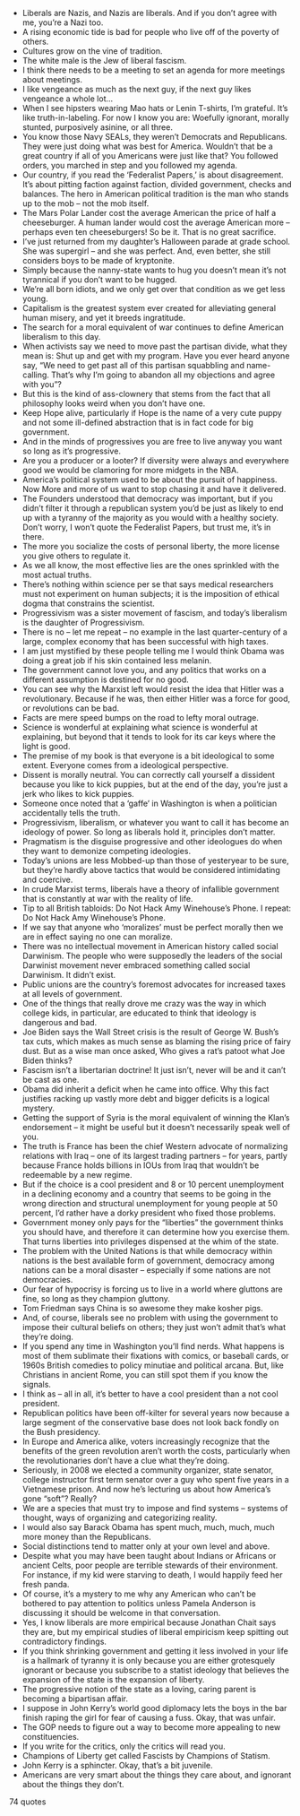  - Liberals are Nazis, and Nazis are liberals. And if you don’t agree with me, you’re a Nazi too.
 - A rising economic tide is bad for people who live off of the poverty of others.
 - Cultures grow on the vine of tradition.
 - The white male is the Jew of liberal fascism.
 - I think there needs to be a meeting to set an agenda for more meetings about meetings.
 - I like vengeance as much as the next guy, if the next guy likes vengeance a whole lot...
 - When I see hipsters wearing Mao hats or Lenin T-shirts, I’m grateful. It’s like truth-in-labeling. For now I know you are: Woefully ignorant, morally stunted, purposively asinine, or all three.
 - You know those Navy SEALs, they weren’t Democrats and Republicans. They were just doing what was best for America. Wouldn’t that be a great country if all of you Americans were just like that? You followed orders, you marched in step and you followed my agenda.
 - Our country, if you read the ‘Federalist Papers,’ is about disagreement. It’s about pitting faction against faction, divided government, checks and balances. The hero in American political tradition is the man who stands up to the mob – not the mob itself.
 - The Mars Polar Lander cost the average American the price of half a cheeseburger. A human lander would cost the average American more – perhaps even ten cheeseburgers! So be it. That is no great sacrifice.
 - I’ve just returned from my daughter’s Halloween parade at grade school. She was supergirl – and she was perfect. And, even better, she still considers boys to be made of kryptonite.
 - Simply because the nanny-state wants to hug you doesn’t mean it’s not tyrannical if you don’t want to be hugged.
 - We’re all born idiots, and we only get over that condition as we get less young.
 - Capitalism is the greatest system ever created for alleviating general human misery, and yet it breeds ingratitude.
 - The search for a moral equivalent of war continues to define American liberalism to this day.
 - When activists say we need to move past the partisan divide, what they mean is: Shut up and get with my program. Have you ever heard anyone say, “We need to get past all of this partisan squabbling and name-calling. That’s why I’m going to abandon all my objections and agree with you”?
 - But this is the kind of ass-clownery that stems from the fact that all philosophy looks weird when you don’t have one.
 - Keep Hope alive, particularly if Hope is the name of a very cute puppy and not some ill-defined abstraction that is in fact code for big government.
 - And in the minds of progressives you are free to live anyway you want so long as it’s progressive.
 - Are you a producer or a looter? If diversity were always and everywhere good we would be clamoring for more midgets in the NBA.
 - America’s political system used to be about the pursuit of happiness. Now More and more of us want to stop chasing it and have it delivered.
 - The Founders understood that democracy was important, but if you didn’t filter it through a republican system you’d be just as likely to end up with a tyranny of the majority as you would with a healthy society. Don’t worry, I won’t quote the Federalist Papers, but trust me, it’s in there.
 - The more you socialize the costs of personal liberty, the more license you give others to regulate it.
 - As we all know, the most effective lies are the ones sprinkled with the most actual truths.
 - There’s nothing within science per se that says medical researchers must not experiment on human subjects; it is the imposition of ethical dogma that constrains the scientist.
 - Progressivism was a sister movement of fascism, and today’s liberalism is the daughter of Progressivism.
 - There is no – let me repeat – no example in the last quarter-century of a large, complex economy that has been successful with high taxes.
 - I am just mystified by these people telling me I would think Obama was doing a great job if his skin contained less melanin.
 - The government cannot love you, and any politics that works on a different assumption is destined for no good.
 - You can see why the Marxist left would resist the idea that Hitler was a revolutionary. Because if he was, then either Hitler was a force for good, or revolutions can be bad.
 - Facts are mere speed bumps on the road to lefty moral outrage.
 - Science is wonderful at explaining what science is wonderful at explaining, but beyond that it tends to look for its car keys where the light is good.
 - The premise of my book is that everyone is a bit ideological to some extent. Everyone comes from a ideological perspective.
 - Dissent is morally neutral. You can correctly call yourself a dissident because you like to kick puppies, but at the end of the day, you’re just a jerk who likes to kick puppies.
 - Someone once noted that a ‘gaffe’ in Washington is when a politician accidentally tells the truth.
 - Progressivism, liberalism, or whatever you want to call it has become an ideology of power. So long as liberals hold it, principles don’t matter.
 - Pragmatism is the disguise progressive and other ideologues do when they want to demonize competing ideologies.
 - Today’s unions are less Mobbed-up than those of yesteryear to be sure, but they’re hardly above tactics that would be considered intimidating and coercive.
 - In crude Marxist terms, liberals have a theory of infallible government that is constantly at war with the reality of life.
 - Tip to all British tabloids: Do Not Hack Amy Winehouse’s Phone. I repeat: Do Not Hack Amy Winehouse’s Phone.
 - If we say that anyone who ‘moralizes’ must be perfect morally then we are in effect saying no one can moralize.
 - There was no intellectual movement in American history called social Darwinism. The people who were supposedly the leaders of the social Darwinist movement never embraced something called social Darwinism. It didn’t exist.
 - Public unions are the country’s foremost advocates for increased taxes at all levels of government.
 - One of the things that really drove me crazy was the way in which college kids, in particular, are educated to think that ideology is dangerous and bad.
 - Joe Biden says the Wall Street crisis is the result of George W. Bush’s tax cuts, which makes as much sense as blaming the rising price of fairy dust. But as a wise man once asked, Who gives a rat’s patoot what Joe Biden thinks?
 - Fascism isn’t a libertarian doctrine! It just isn’t, never will be and it can’t be cast as one.
 - Obama did inherit a deficit when he came into office. Why this fact justifies racking up vastly more debt and bigger deficits is a logical mystery.
 - Getting the support of Syria is the moral equivalent of winning the Klan’s endorsement – it might be useful but it doesn’t necessarily speak well of you.
 - The truth is France has been the chief Western advocate of normalizing relations with Iraq – one of its largest trading partners – for years, partly because France holds billions in IOUs from Iraq that wouldn’t be redeemable by a new regime.
 - But if the choice is a cool president and 8 or 10 percent unemployment in a declining economy and a country that seems to be going in the wrong direction and structural unemployment for young people at 50 percent, I’d rather have a dorky president who fixed those problems.
 - Government money only pays for the “liberties” the government thinks you should have, and therefore it can determine how you exercise them. That turns liberties into privileges dispensed at the whim of the state.
 - The problem with the United Nations is that while democracy within nations is the best available form of government, democracy among nations can be a moral disaster – especially if some nations are not democracies.
 - Our fear of hypocrisy is forcing us to live in a world where gluttons are fine, so long as they champion gluttony.
 - Tom Friedman says China is so awesome they make kosher pigs.
 - And, of course, liberals see no problem with using the government to impose their cultural beliefs on others; they just won’t admit that’s what they’re doing.
 - If you spend any time in Washington you’ll find nerds. What happens is most of them sublimate their fixations with comics, or baseball cards, or 1960s British comedies to policy minutiae and political arcana. But, like Christians in ancient Rome, you can still spot them if you know the signals.
 - I think as – all in all, it’s better to have a cool president than a not cool president.
 - Republican politics have been off-kilter for several years now because a large segment of the conservative base does not look back fondly on the Bush presidency.
 - In Europe and America alike, voters increasingly recognize that the benefits of the green revolution aren’t worth the costs, particularly when the revolutionaries don’t have a clue what they’re doing.
 - Seriously, in 2008 we elected a community organizer, state senator, college instructor first term senator over a guy who spent five years in a Vietnamese prison. And now he’s lecturing us about how America’s gone “soft”? Really?
 - We are a species that must try to impose and find systems – systems of thought, ways of organizing and categorizing reality.
 - I would also say Barack Obama has spent much, much, much, much more money than the Republicans.
 - Social distinctions tend to matter only at your own level and above.
 - Despite what you may have been taught about Indians or Africans or ancient Celts, poor people are terrible stewards of their environment. For instance, if my kid were starving to death, I would happily feed her fresh panda.
 - Of course, it’s a mystery to me why any American who can’t be bothered to pay attention to politics unless Pamela Anderson is discussing it should be welcome in that conversation.
 - Yes, I know liberals are more empirical because Jonathan Chait says they are, but my empirical studies of liberal empiricism keep spitting out contradictory findings.
 - If you think shrinking government and getting it less involved in your life is a hallmark of tyranny it is only because you are either grotesquely ignorant or because you subscribe to a statist ideology that believes the expansion of the state is the expansion of liberty.
 - The progressive notion of the state as a loving, caring parent is becoming a bipartisan affair.
 - I suppose in John Kerry’s world good diplomacy lets the boys in the bar finish raping the girl for fear of causing a fuss. Okay, that was unfair.
 - The GOP needs to figure out a way to become more appealing to new constituencies.
 - If you write for the critics, only the critics will read you.
 - Champions of Liberty get called Fascists by Champions of Statism.
 - John Kerry is a sphincter. Okay, that’s a bit juvenile.
 - Americans are very smart about the things they care about, and ignorant about the things they don’t.

74 quotes